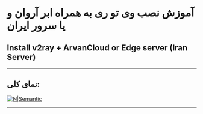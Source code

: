 # آموزش نصب وی تو ری به همراه ابر آروان و یا سرور ایران
## Install v2ray + ArvanCloud or Edge server (Iran Server)


-----------


## نمای کلی:

[![N|Semantic](https://raw.githubusercontent.com/masterking32/v2ray-tutorial/main/images/1-semantic.png)](https://raw.githubusercontent.com/masterking32/v2ray-tutorial/main/images/1-semantic.png)

-----------